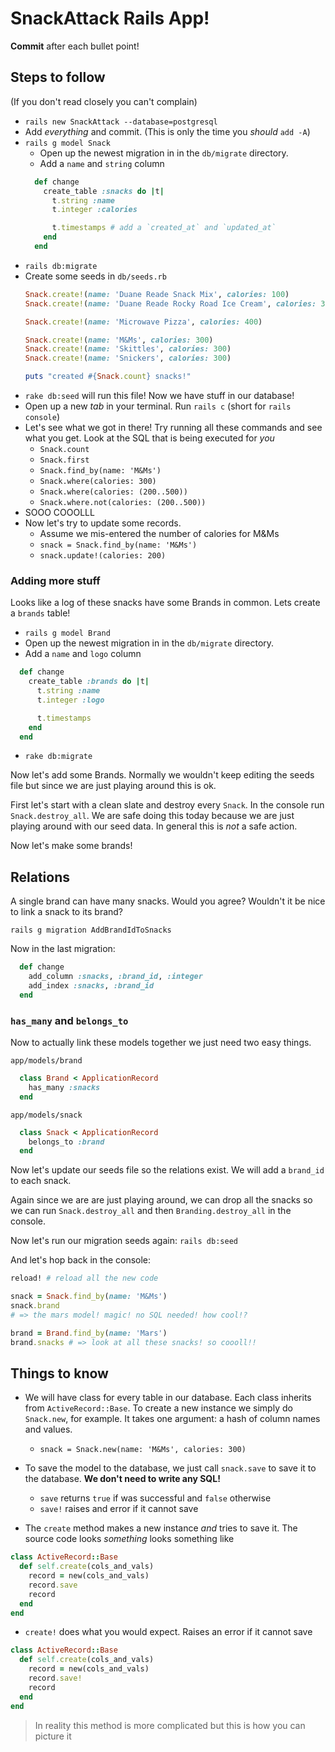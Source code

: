 # SnackAttack Rails App!

**Commit** after each bullet point!

## Steps to follow

(If you don't read closely you can't complain)

* `rails new SnackAttack --database=postgresql`
* Add *everything* and commit. (This is only the time you _should_ `add -A`)
* `rails g model Snack`
  * Open up the newest migration in in the `db/migrate` directory.
  * Add a `name` and `string` column
  ```ruby
    def change
      create_table :snacks do |t|
        t.string :name
        t.integer :calories

        t.timestamps # add a `created_at` and `updated_at`
      end
    end
  ```
* `rails db:migrate`
* Create some seeds in `db/seeds.rb`
  ```ruby
  Snack.create!(name: 'Duane Reade Snack Mix', calories: 100)
  Snack.create!(name: 'Duane Reade Rocky Road Ice Cream', calories: 300)

  Snack.create!(name: 'Microwave Pizza', calories: 400)

  Snack.create!(name: 'M&Ms', calories: 300)
  Snack.create!(name: 'Skittles', calories: 300)
  Snack.create!(name: 'Snickers', calories: 300)

  puts "created #{Snack.count} snacks!"
  ```
* `rake db:seed` will run this file!  Now we have stuff in our database!
* Open up a new *tab* in your terminal.  Run `rails c` (short for `rails console`)
* Let's see what we got in there!  Try running all these commands and see what you get.  Look at the SQL that is being executed for *you*
  * `Snack.count`
  * `Snack.first`
  * `Snack.find_by(name: 'M&Ms')`
  * `Snack.where(calories: 300)`
  * `Snack.where(calories: (200..500))`
  * `Snack.where.not(calories: (200..500))`
* SOOO COOOLLL
* Now let's try to update some records.
  * Assume we mis-entered the number of calories for M&Ms
  * `snack = Snack.find_by(name: 'M&Ms')`
  * `snack.update!(calories: 200)`

### Adding more stuff

Looks like a log of these snacks have some Brands in common.  Lets create a `brands` table!

* `rails g model Brand`
* Open up the newest migration in in the `db/migrate` directory.
* Add a `name` and `logo` column
```ruby
  def change
    create_table :brands do |t|
      t.string :name
      t.integer :logo

      t.timestamps
    end
  end
```
* `rake db:migrate`

Now let's add some Brands.  Normally we wouldn't keep editing the seeds file but since we are just playing around this is ok.

First let's start with a clean slate and destroy every `Snack`.  In the console run `Snack.destroy_all`.  We are safe doing this today because we are just playing around with our seed data.  In general this is *not* a safe action.

Now let's make some brands!

## Relations

A single brand can have many snacks. Would you agree?  Wouldn't it be nice to link a snack to its brand?

`rails g migration AddBrandIdToSnacks`

Now in the last migration:

```ruby
  def change
    add_column :snacks, :brand_id, :integer
    add_index :snacks, :brand_id
  end
```

### `has_many` and `belongs_to`

Now to actually link these models together we just need two easy things.

`app/models/brand`
```ruby
  class Brand < ApplicationRecord
    has_many :snacks
  end
```

`app/models/snack`
```ruby
  class Snack < ApplicationRecord
    belongs_to :brand
  end
```

Now let's update our seeds file so the relations exist.  We will add a `brand_id` to each snack.

Again since we are are just playing around, we can drop all the snacks so we can run `Snack.destroy_all` and then `Branding.destroy_all` in the console.

Now let's run our migration seeds again: `rails db:seed`

And let's hop back in the console:

```ruby
reload! # reload all the new code

snack = Snack.find_by(name: 'M&Ms')
snack.brand
# => the mars model! magic! no SQL needed! how cool!?

brand = Brand.find_by(name: 'Mars')
brand.snacks # => look at all these snacks! so coooll!!
```

## Things to know

* We will have class for every table in our database.  Each class inherits from `ActiveRecord::Base`.  To create a new instance we simply do `Snack.new`, for example.  It takes one argument: a hash of column names and values.
  * `snack = Snack.new(name: 'M&Ms', calories: 300)`

* To save the model to the database, we just call `snack.save` to save it to the database. **We don't need to write any SQL!**
  * `save` returns `true` if was successful and `false` otherwise
  * `save!` raises and error if it cannot save

* The `create` method makes a new instance *and* tries to save it.
The source code looks _something_ looks something like
```ruby
class ActiveRecord::Base
  def self.create(cols_and_vals)
    record = new(cols_and_vals)
    record.save
    record
  end
end
```

* `create!` does what you would expect. Raises an error if it cannot save
```ruby
class ActiveRecord::Base
  def self.create(cols_and_vals)
    record = new(cols_and_vals)
    record.save!
    record
  end
end
```
> In reality this method is more complicated but this is how you can picture it
